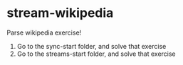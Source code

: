 # stream-wikipedia

Parse wikipedia exercise!

1. Go to the sync-start folder, and solve that exercise
2. Go to the streams-start folder, and solve that exercise
